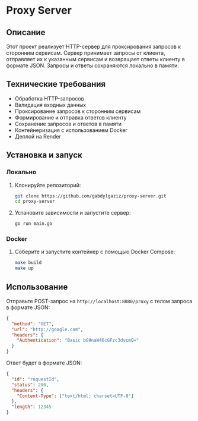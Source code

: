 # Proxy Server

## Описание

Этот проект реализует HTTP-сервер для проксирования запросов к сторонним сервисам. Сервер принимает запросы от клиента, отправляет их к указанным сервисам и возвращает ответы клиенту в формате JSON. Запросы и ответы сохраняются локально в памяти.

## Технические требования

- Обработка HTTP-запросов
- Валидация входных данных
- Проксирование запросов к сторонним сервисам
- Формирование и отправка ответов клиенту
- Сохранение запросов и ответов в памяти
- Контейнеризация с использованием Docker
- Деплой на Render

## Установка и запуск

### Локально

1. Клонируйте репозиторий:

    ```sh
    git clone https://github.com/gabdylgaziz/proxy-server.git
    cd proxy-server
    ```

2. Установите зависимости и запустите сервер:

    ```sh
    go run main.go
    ```

### Docker

1. Соберите и запустите контейнер с помощью Docker Compose:

    ```sh
    make build
   make up
    ```

## Использование

Отправьте POST-запрос на `http://localhost:8080/proxy` с телом запроса в формате JSON:

```json
{
  "method": "GET",
  "url": "http://google.com",
  "headers": {
    "Authentication": "Basic bG9naW46cGFzc3dvcmQ="
  }
}
```

Ответ будет в формате JSON:

```json
{
  "id": "requestId",
  "status": 200,
  "headers": {
    "Content-Type": ["text/html; charset=UTF-8"]
  },
  "length": 12345
}
```